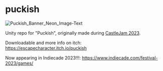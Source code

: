 # puckish

![Puckish_Banner_Neon_Image-Text](https://github.com/dustinfreeman/puckish/assets/940836/16c19e3d-5fdd-41de-a5e5-ef1375b85298)

Unity repo for "Puckish", originally made during [CastleJam 2023](https://itch.io/jam/castle-game-jam-2023). 

Downloadable and more info on itch: https://escapecharacter.itch.io/puckish

Now appearing in Indiecade 2023!!!: https://www.indiecade.com/festival-2023/games/
